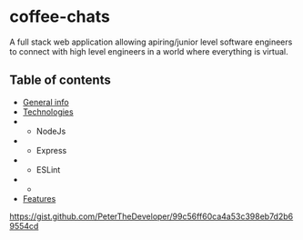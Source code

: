 # coffee-chats
A full stack web application allowing apiring/junior level software engineers to connect with high level engineers in a world where everything is virtual.

## Table of contents
* [General info](#general-info)
* [Technologies](#technologies)
* - NodeJs
* - Express
* - ESLint
* - 
* [Features](#features)

https://gist.github.com/PeterTheDeveloper/99c56ff60ca4a53c398eb7d2b69554cd
